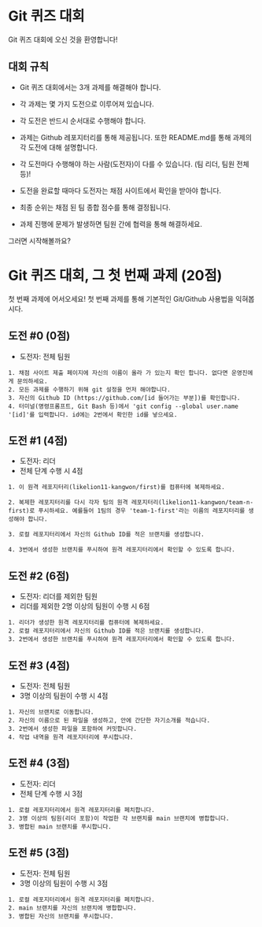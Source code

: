 # Git 퀴즈 대회

Git 퀴즈 대회에 오신 것을 환영합니다!

## 대회 규칙

- Git 퀴즈 대회에서는 3개 과제를 해결해야 합니다.

- 각 과제는 몇 가지 도전으로 이루어져 있습니다.

- 각 도전은 반드시 순서대로 수행해야 합니다.

- 과제는 Github 레포지터리를 통해 제공됩니다. 또한 README.md를 통해 과제의 각 도전에 대해 설명합니다.

- 각 도전마다 수행해야 하는 사람(도전자)이 다를 수 있습니다. (팀 리더, 팀원 전체 등)!

- 도전을 완료할 때마다 도전자는 채점 사이트에서 확인을 받아야 합니다.

- 최종 순위는 채점 된 팀 종합 점수를 통해 결정됩니다.

- 과제 진행에 문제가 발생하면 팀원 간에 협력을 통해 해결하세요.

그러면 시작해볼까요?

# Git 퀴즈 대회, 그 첫 번째 과제 (20점)

첫 번째 과제에 어서오세요! 첫 번째 과제를 통해 기본적인 Git/Github 사용법을 익혀봅시다.

## 도전 #0 (0점)

- 도전자: 전체 팀원

```
1. 채점 사이트 제출 페이지에 자신의 이름이 올라 가 있는지 확인 합니다. 없다면 운영진에게 문의하세요.
2. 모든 과제를 수행하기 위해 git 설정을 먼저 해야합니다.
3. 자신의 Github ID (https://github.com/[id 들어가는 부분])를 확인합니다.
4. 터미널(명령프롬프트, Git Bash 등)에서 'git config --global user.name '[id]'를 입력합니다. id에는 2번에서 확인한 id를 넣으세요.
```

## 도전 #1 (4점)

- 도전자: 리더
- 전체 단계 수행 시 4점

```
1. 이 원격 레포지터리(likelion11-kangwon/first)를 컴퓨터에 복제하세요.

2. 복제한 레포지터리를 다시 각자 팀의 원격 레포지터리(likelion11-kangwon/team-n-first)로 푸시하세요. 예를들어 1팀의 경우 'team-1-first'라는 이름의 레포지터리를 생성해야 합니다.

3. 로컬 레포지터리에서 자신의 Github ID를 적은 브랜치를 생성합니다.

4. 3번에서 생성한 브랜치를 푸시하여 원격 레포지터리에서 확인할 수 있도록 합니다.
```

## 도전 #2 (6점)

- 도전자: 리더를 제외한 팀원
- 리더를 제외한 2명 이상의 팀원이 수행 시 6점

```
1. 리더가 생성한 원격 레포지터리를 컴퓨터에 복제하세요.
2. 로컬 레포지터리에서 자신의 Github ID를 적은 브랜치를 생성합니다.
3. 2번에서 생성한 브랜치를 푸시하여 원격 레포지터리에서 확인할 수 있도록 합니다.
```

## 도전 #3 (4점)

- 도전자: 전체 팀원
- 3명 이상의 팀원이 수행 시 4점

```
1. 자신의 브랜치로 이동합니다.
2. 자신의 이름으로 된 파일을 생성하고, 안에 간단한 자기소개를 적습니다.
3. 2번에서 생성한 파일을 포함하여 커밋합니다.
4. 작업 내역을 원격 레포지터리에 푸시합니다.
```

## 도전 #4 (3점)

- 도전자: 리더
- 전체 단계 수행 시 3점

```
1. 로컬 레포지터리에서 원격 레포지터리를 페치합니다.
2. 3명 이상의 팀원(리더 포함)이 작업한 각 브랜치를 main 브랜치에 병합합니다.
3. 병합된 main 브랜치를 푸시합니다.
```

## 도전 #5 (3점)

- 도전자: 전체 팀원
- 3명 이상의 팀원이 수행 시 3점

```
1. 로컬 레포지터리에서 원격 레포지터리를 페치합니다.
2. main 브랜치를 자신의 브랜치에 병합합니다.
3. 병합된 자신의 브랜치를 푸시합니다.
```
